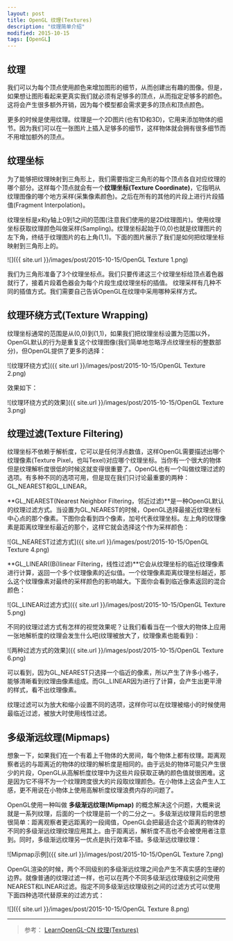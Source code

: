 ```yaml
---
layout: post
title: OpenGL 纹理(Textures)
description: "纹理简单介绍"
modified: 2015-10-15
tags: [OpenGL]
---
```


## 纹理
我们可以为每个顶点使用颜色来增加图形的细节，从而创建出有趣的图像。但是，如果想让图形看起来更真实我们就必须有足够多的顶点，从而指定足够多的颜色。这将会产生很多额外开销，因为每个模型都会需求更多的顶点和顶点颜色。

更多的时候是使用纹理。纹理是一个2D图片(也有1D和3D)，它用来添加物体的细节。因为我们可以在一张图片上插入足够多的细节，这样物体就会拥有很多细节而不用增加额外的顶点。

## 纹理坐标
为了能够把纹理映射到三角形上，我们需要指定三角形的每个顶点各自对应纹理的哪个部分。这样每个顶点就会有一个**纹理坐标(Texture Coordinate)**，它指明从纹理图像的哪个地方采样(采集像素颜色)。之后在所有的其他的片段上进行片段插值(Fragment Interpolation)。
	
纹理坐标是x和y轴上0到1之间的范围(注意我们使用的是2D纹理图片)。使用纹理坐标获取纹理颜色叫做采样(Sampling)。纹理坐标起始于(0,0)也就是纹理图片的左下角，终结于纹理图片的右上角(1,1)。下面的图片展示了我们是如何把纹理坐标映射到三角形上的。

![]({{ site.url }}/images/post/2015-10-15/OpenGL Texture 1.png)

我们为三角形准备了3个纹理坐标点。我们只要传递这三个纹理坐标给顶点着色器就行了，接着片段着色器会为每个片段生成纹理坐标的插值。
纹理采样有几种不同的插值方式。我们需要自己告诉OpenGL在纹理中采用哪种采样方式。

## 纹理环绕方式(Texture Wrapping)
纹理坐标通常的范围是从(0,0)到(1,1)，如果我们把纹理坐标设置为范围以外，OpenGL默认的行为是重复这个纹理图像(我们简单地忽略浮点纹理坐标的整数部分)，但OpenGL提供了更多的选择：

![纹理环绕方式]({{ site.url }}/images/post/2015-10-15/OpenGL Texture 2.png)

效果如下：

![纹理环绕方式的效果]({{ site.url }}/images/post/2015-10-15/OpenGL Texture 3.png)


## 纹理过滤(Texture Filtering)
纹理坐标不依赖于解析度，它可以是任何浮点数值，这样OpenGL需要描述出哪个纹理像素(Texture Pixel，也叫Texel)对应哪个纹理坐标。当你有一个很大的物体但是纹理解析度很低的时候这就变得很重要了。OpenGL也有一个叫做纹理过滤的选项。有多种不同的选项可用，但是现在我们只讨论最重要的两种：GL_NEAREST和GL_LINEAR。

**GL_NEAREST(Nearest Neighbor Filtering，邻近过滤)**是一种OpenGL默认的纹理过滤方式。当设置为GL_NEAREST的时候，OpenGL选择最接近纹理坐标中心点的那个像素。下图你会看到四个像素，加号代表纹理坐标。左上角的纹理像素是距离纹理坐标最近的那个，这样它就会选择这个作为采样颜色：

![GL_NEAREST过滤方式]({{ site.url }}/images/post/2015-10-15/OpenGL Texture 4.png)

**GL_LINEAR((Bi)linear Filtering，线性过滤)**它会从纹理坐标的临近纹理像素进行计算，返回一个多个纹理像素的近似值。一个纹理像素距离纹理坐标越近，那么这个纹理像素对最终的采样颜色的影响越大。下面你会看到临近像素返回的混合颜色：

![GL_LINEAR过滤方式]({{ site.url }}/images/post/2015-10-15/OpenGL Texture 5.png)

不同的纹理过滤方式有怎样的视觉效果呢？让我们看看当在一个很大的物体上应用一张地解析度的纹理会发生什么吧(纹理被放大了，纹理像素也能看到)：

![两种过滤方式的效果]({{ site.url }}/images/post/2015-10-15/OpenGL Texture 6.png)

可以看到，因为GL_NEAREST只选择一个临近的像素，所以产生了许多小格子，能够清晰看到纹理由像素组成。而GL_LINEAR因为进行了计算，会产生出更平滑的样式，看不出纹理像素。

纹理过滤可以为放大和缩小设置不同的选项，这样你可以在纹理被缩小的时候使用最临近过滤，被放大时使用线性过滤。

## 多级渐远纹理(Mipmaps)
想象一下，如果我们在一个有着上千物体的大房间，每个物体上都有纹理。距离观察者远的与距离近的物体的纹理的解析度是相同的。由于远处的物体可能只产生很少的片段，OpenGL从高解析度纹理中为这些片段获取正确的颜色值就很困难。这是因为它不得不为一个纹理跨度很大的片段取纹理颜色。在小物体上这会产生人工感，更不用说在小物体上使用高解析度纹理浪费内存的问题了。

OpenGL使用一种叫做 **多级渐远纹理(Mipmap)** 的概念解决这个问题，大概来说就是一系列纹理，后面的一个纹理是前一个的二分之一。多级渐远纹理背后的思想很简单：距离观察者更远距离的一段阈值，OpenGL会把最适合这个距离的物体的不同的多级渐远纹理纹理应用其上。由于距离远，解析度不高也不会被使用者注意到。同时，多级渐远纹理另一优点是执行效率不错。多级渐远纹理纹理：

![Mipmap示例]({{ site.url }}/images/post/2015-10-15/OpenGL Texture 7.png)

OpenGL渲染的时候，两个不同级别的多级渐远纹理之间会产生不真实感的生硬的边界。就像普通的纹理过滤一样，也可以在两个不同多级渐远纹理级别之间使用NEAREST和LINEAR过滤。指定不同多级渐远纹理级别之间的过滤方式可以使用下面四种选项代替原来的过滤方式：

![]({{ site.url }}/images/post/2015-10-15/OpenGL Texture 8.png)



---
> 参考： 
[LearnOpenGL-CN 纹理(Textures)](http://learnopengl-cn.readthedocs.org/zh/latest/01%20Getting%20started/06%20Textures/)